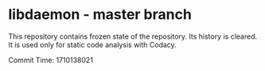# libdaemon - master branch

This repository contains frozen state of the repository.
Its history is cleared. It is used only for static code
analysis with Codacy.

Commit Time: 1710138021